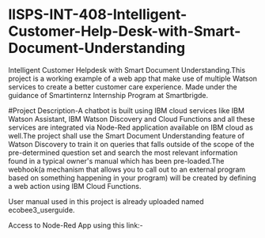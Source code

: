 # llSPS-INT-408-Intelligent-Customer-Help-Desk-with-Smart-Document-Understanding

Intelligent Customer Helpdesk with Smart Document Understanding.This project is a working example of a web app that make use of  multiple Watson services to create a better customer care experience. Made under the guidance of Smartinternz Internship Program at Smartbrigde.

#Project Description-A chatbot is built using IBM cloud services like IBM Watson Assistant, IBM Watson Discovery and Cloud Functions and all these services are integrated via Node-Red
application available on IBM cloud as well.The project shall use the Smart Document Understanding feature of Watson Discovery to train it on queries that falls outside of the scope of the pre-determined question set and search the most relevant information found in a typical owner's manual which has been pre-loaded.The webhook(a mechanism that allows you to call out to an external program based on something happening in your program) will be created by defining a web action using IBM Cloud Functions.

User manual used in this project is already uploaded named ecobee3_userguide.

Access to Node-Red App using this link:-
